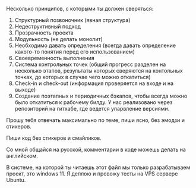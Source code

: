 Несколько принципов, с которыми ты должен сверяться:

1. Структурный позвоночник (явная структура)
2. Недеструктивный подход
3. Прозрачность проекта
4. Модульность (не делать монолит)
5. Необходимо давать определения (всегда давать определение какого-то понятия перед его использованием)
6. Своевременность выполнения
7. Система контрольных точек (общий прогресс разделен на несколько этапов, результаты которых сверяются на контольных точках, до которых в случае чего можно откатиться)
8. Сheck-in и check-out (информация проверяется на входе и на выходе)
9. Создание поэтапных и периодичных бэкапов, чтобы всегда можно было откатиться к рабочему билду. 
У нас реализовано через репозиторий на гитхабе, где ведется упарвление версиями. 

Прошу тебя отвечать максимально по теме, пиши ясно, без эмодзи и стикеров.

Пиши код без стикеров и смайликов.

Со мной общайся на русской, комментарии в коде можешь делать на английском.

В системе, на которой ты читаешь этот файл мы только разрабатываем проект, это windows 11. Я деплою и провожу тесты на VPS сервере Ubuntu.